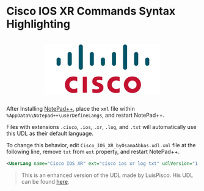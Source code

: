 # Cisco IOS XR Commands Syntax Highlighting

<br />

<img src="cisco-logo.png" alt="Cisco Logo" title="Cisco" width="300" style="display: block; margin: 0 auto;"/>

<br />

After Installing [NotePad++](https://notepad-plus-plus.org/downloads/), place the `xml` file within `%AppData%\Notepad++\userDefineLangs`, and restart NotePad++.

Files with extensions `.cisco`, `.ios`, `.xr`, `.log`, and `.txt` will automatically use this UDL as their default language.

To change this behavior, edit `Cisco_IOS_XR_byOsamaAbbas.udl.xml` file at the following line, remove `txt` from `ext` property, and restart NotePad++.

```xml
<UserLang name="Cisco IOS XR" ext="cisco ios xr log txt" udlVersion="1.0">
```

> This is an enhanced version of the UDL made by LuisPisco. His UDL can be found [here](https://github.com/notepad-plus-plus/userDefinedLanguages/blob/master/UDLs/Cisco_IOS_byLuisPisco.xml).